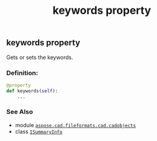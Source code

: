 ﻿---
title: keywords property
second_title: Aspose.CAD for Python via .NET API References
description: 
type: docs
weight: 80
url: /python-net/aspose.cad.fileformats.cad.cadobjects/isummaryinfo/keywords/
is_root: false
---

## keywords property


Gets or sets the keywords.
### Definition:
```python
@property
def keywords(self):
    ...
```

### See Also
* module [`aspose.cad.fileformats.cad.cadobjects`](../../)
* class [`ISummaryInfo`](/cad/python-net/aspose.cad.fileformats.cad.cadobjects/isummaryinfo)
